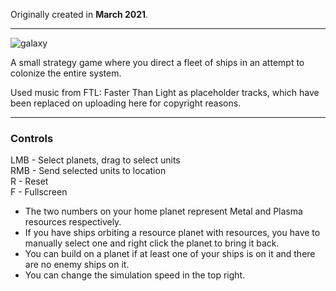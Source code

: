Originally created in **March 2021**.

---

![galaxy](https://github.com/Klehrik/Galaxy/assets/78520710/f38b6880-eb8f-45c7-bfed-09230296d332)


A small strategy game where you direct a fleet of ships in an attempt to colonize the entire system.

Used music from FTL: Faster Than Light as placeholder tracks, which have been replaced on uploading here for copyright reasons.

---

### Controls

LMB - Select planets, drag to select units  
RMB - Send selected units to location  
R - Reset  
F - Fullscreen  

- The two numbers on your home planet represent Metal and Plasma resources respectively.
- If you have ships orbiting a resource planet with resources, you have to manually select one and right click the planet to bring it back.
- You can build on a planet if at least one of your ships is on it and there are no enemy ships on it.
- You can change the simulation speed in the top right.
